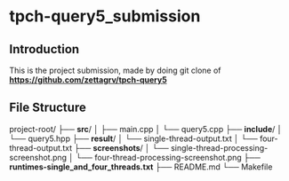 # tpch-query5_submission

## Introduction
This is the project submission, made by doing git clone of **https://github.com/zettagrv/tpch-query5**

## File Structure
project-root/
├── **src**/
│ ├── main.cpp
│ └── query5.cpp
├── **include**/
│ └── query5.hpp
├── **result**/
│ └── single-thread-output.txt
│ └── four-thread-output.txt
├── **screenshots**/
│ └── single-thread-processing-screenshot.png
│ └── four-thread-processing-screenshot.png
├── **runtimes-single_and_four_threads.txt**
├── README.md
└── Makefile
